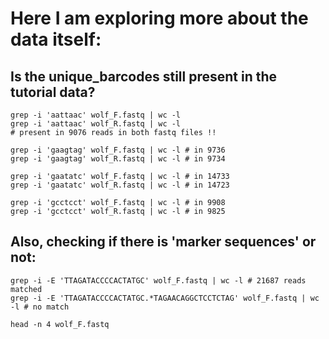 # Here I am exploring more about the data itself:


## Is the unique_barcodes still present in the tutorial data?
    
    grep -i 'aattaac' wolf_F.fastq | wc -l     
    grep -i 'aattaac' wolf_R.fastq | wc -l
    # present in 9076 reads in both fastq files !!

    grep -i 'gaagtag' wolf_F.fastq | wc -l # in 9736
    grep -i 'gaagtag' wolf_R.fastq | wc -l # in 9734

    grep -i 'gaatatc' wolf_F.fastq | wc -l # in 14733
    grep -i 'gaatatc' wolf_R.fastq | wc -l # in 14723

    grep -i 'gcctcct' wolf_F.fastq | wc -l # in 9908
    grep -i 'gcctcct' wolf_R.fastq | wc -l # in 9825

## Also, checking if there is 'marker sequences' or not:
    grep -i -E 'TTAGATACCCCACTATGC' wolf_F.fastq | wc -l # 21687 reads matched
    grep -i -E 'TTAGATACCCCACTATGC.*TAGAACAGGCTCCTCTAG' wolf_F.fastq | wc -l # no match

    head -n 4 wolf_F.fastq

    





